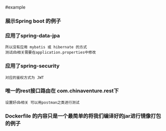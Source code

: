 #example
### 展示Spring boot 的例子
### 应用了spring-data-jpa
    所以没有应用 mybatis 或 hibernate 的方式
    测试db相关需要在application.properties中修改
### 应用了spring-security
    对应的鉴权方式为 JWT
### 唯一的rest接口路由在 com.chinaventure.rest下
    设置好db相关 可以用postman之类进行测试

### Dockerfile 的内容只是一个最简单的将我们编译好的jar进行镜像打包的例子
